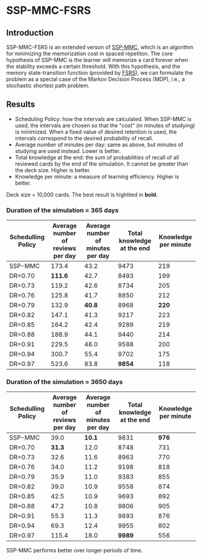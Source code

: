 # SSP-MMC-FSRS

## Introduction

SSP-MMC-FSRS is an extended verson of [SSP-MMC](https://github.com/maimemo/SSP-MMC), which is an algorithm for minimizing the memorization cost in spaced repetiton. The core hypothesis of SSP-MMC is the learner will memorize a card forever when the stability exceeds a certain threshold. With this hypothesis, and the memory state-transition function (provided by [FSRS](https://github.com/open-spaced-repetition/fsrs4anki/wiki/The-Algorithm)), we can formulate the problem as a special case of the Markov Decision Process (MDP), i.e., a stochastic shortest path problem.


## Results

- Scheduling Policy: how the intervals are calculated. When SSP-MMC is used, the intervals are chosen so that the "cost" (in minutes of studying) is minimized. 
When a fixed value of desired retention is used, the intervals correspond to the desired probability of recall.
- Average number of minutes per day: same as above, but minutes of studying are used instead. Lower is better.
- Total knowledge at the end: the sum of probabilities of recall of all reviewed cards by the end of the simulation. It cannot be greater than the deck size. Higher is better.
- Knowledge per minute: a measure of learning efficiency. Higher is better.

Deck size = 10,000 cards. The best result is highlited in **bold**.

### Duration of the simulation = 365 days

| Schedulling Policy | Average number of reviews per day | Average number of minutes per day | Total knowledge at the end | Knowledge per minute |
| --- | --- | --- | --- | --- |
| SSP-MMC | 173.4 | 43.2 | 9473 | 219 |
| DR=0.70 | **111.6** | 42.7 | 8493 | 199 |
| DR=0.73 | 119.2 | 42.6 | 8734 | 205 |
| DR=0.76 | 125.8 | 41.7 | 8850 | 212 |
| DR=0.79 | 132.9 | **40.8** | 8968 | **220** |
| DR=0.82 | 147.1 | 41.3 | 9217 | 223 |
| DR=0.85 | 164.2 | 42.4 | 9289 | 219 |
| DR=0.88 | 188.9 | 44.1 | 9440 | 214 |
| DR=0.91 | 229.5 | 48.0 | 9588 | 200 |
| DR=0.94 | 300.7 | 55.4 | 9702 | 175 |
| DR=0.97 | 523.6 | 83.8 | **9854** | 118 |

### Duration of the simulation = 3650 days

| Schedulling Policy | Average number of reviews per day | Average number of minutes per day | Total knowledge at the end | Knowledge per minute |
| --- | --- | --- | --- | --- |
| SSP-MMC | 39.0 | **10.1** | 9831 | **976** |
| DR=0.70 | **31.3** | 12.0 | 8748 | 731 |
| DR=0.73 | 32.6 | 11.6 | 8963 | 770 |
| DR=0.76 | 34.0 | 11.2 | 9198 | 818 |
| DR=0.79 | 35.9 | 11.0 | 9383 | 855 |
| DR=0.82 | 39.0 | 10.9 | 9558 | 874 |
| DR=0.85 | 42.5 | 10.9 | 9693 | 892 |
| DR=0.88 | 47.2 | 10.8 | 9806 | 905 |
| DR=0.91 | 55.3 | 11.3 | 9893 | 876 |
| DR=0.94 | 69.3 | 12.4 | 9955 | 802 |
| DR=0.97 | 115.4 | 18.0 | **9989** | 556 |

SSP-MMC performs better over longer periods of time.
